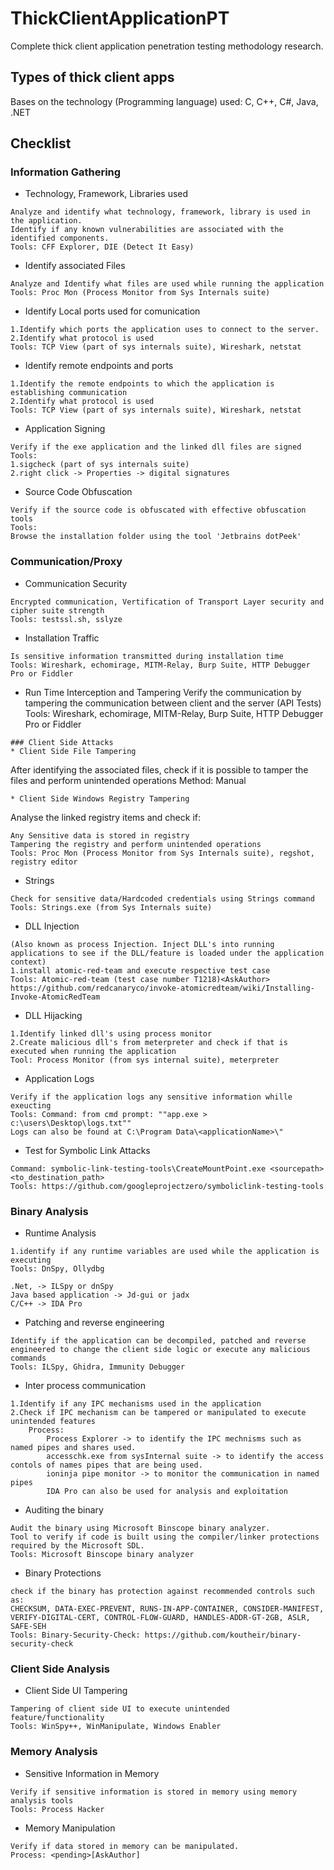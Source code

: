 # ThickClientApplicationPT
Complete thick client application penetration testing methodology research.
## Types of thick client apps
Bases on the technology (Programming language) used: C, C++, C#, Java, .NET
## Checklist
### Information Gathering
* Technology, Framework, Libraries used
```
Analyze and identify what technology, framework, library is used in the application.
Identify if any known vulnerabilities are associated with the identified components.
Tools: CFF Explorer, DIE (Detect It Easy)
```
* Identify associated Files
```
Analyze and Identify what files are used while running the application
Tools: Proc Mon (Process Monitor from Sys Internals suite)
```
* Identify Local ports used for comunication
```
1.Identify which ports the application uses to connect to the server.
2.Identify what protocol is used
Tools: TCP View (part of sys internals suite), Wireshark, netstat
```
* Identify remote endpoints and ports
```
1.Identify the remote endpoints to which the application is establishing communication
2.Identify what protocol is used
Tools: TCP View (part of sys internals suite), Wireshark, netstat
```
* Application Signing
```
Verify if the exe application and the linked dll files are signed
Tools:
1.sigcheck (part of sys internals suite)
2.right click -> Properties -> digital signatures
```
* Source Code Obfuscation
```
Verify if the source code is obfuscated with effective obfuscation tools
Tools:
Browse the installation folder using the tool 'Jetbrains dotPeek'
```
### Communication/Proxy
* Communication Security
```
Encrypted communication, Vertification of Transport Layer security and cipher suite strength
Tools: testssl.sh, sslyze
```
* Installation Traffic
```
Is sensitive information transmitted during installation time
Tools: Wireshark, echomirage, MITM-Relay, Burp Suite, HTTP Debugger Pro or Fiddler
```
* Run Time Interception and Tampering
Verify the communication by tampering the communication between client and the server (API Tests)
Tools: Wireshark, echomirage, MITM-Relay, Burp Suite, HTTP Debugger Pro or Fiddler
```    
### Client Side Attacks
* Client Side File Tampering
```
After identifying the associated files, check if it is possible to tamper the files and perform unintended operations
Method: Manual
```
* Client Side Windows Registry Tampering
```
Analyse the linked registry items and check if:
```
Any Sensitive data is stored in registry
Tampering the registry and perform unintended operations
Tools: Proc Mon (Process Monitor from Sys Internals suite), regshot, registry editor
```
* Strings
```
Check for sensitive data/Hardcoded credentials using Strings command
Tools: Strings.exe (from Sys Internals suite)
```
* DLL Injection
```
(Also known as process Injection. Inject DLL's into running applications to see if the DLL/feature is loaded under the application context)
1.install atomic-red-team and execute respective test case
Tools: Atomic-red-team (test case number T1218)<AskAuthor>
https://github.com/redcanaryco/invoke-atomicredteam/wiki/Installing-Invoke-AtomicRedTeam
```
* DLL Hijacking
```
1.Identify linked dll's using process monitor
2.Create malicious dll's from meterpreter and check if that is executed when running the application
Tool: Process Monitor (from sys internal suite), meterpreter
```
* Application Logs
```
Verify if the application logs any sensitive information whille exeucting
Tools: Command: from cmd prompt: ""app.exe > c:\users\Desktop\logs.txt""
Logs can also be found at C:\Program Data\<applicationName>\"
```
* Test for Symbolic Link Attacks
```
Command: symbolic-link-testing-tools\CreateMountPoint.exe <sourcepath> <to_destination_path>
Tools: https://github.com/googleprojectzero/symboliclink-testing-tools
```
### Binary Analysis
* Runtime Analysis
```
1.identify if any runtime variables are used while the application is executing
Tools: DnSpy, Ollydbg

.Net, -> ILSpy or dnSpy
Java based application -> Jd-gui or jadx
C/C++ -> IDA Pro
```
* Patching and reverse engineering
```
Identify if the application can be decompiled, patched and reverse engineered to change the client side logic or execute any malicious commands
Tools: ILSpy, Ghidra, Immunity Debugger
```
* Inter process communication
```
1.Identify if any IPC mechanisms used in the application
2.Check if IPC mechanism can be tampered or manipulated to execute unintended features
	Process:
		Process Explorer -> to identify the IPC mechnisms such as named pipes and shares used.
		accesschk.exe from sysInternal suite -> to identify the access contols of names pipes that are being used.
		ioninja pipe monitor -> to monitor the communication in named pipes
		IDA Pro can also be used for analysis and exploitation
```
* Auditing the binary
```
Audit the binary using Microsoft Binscope binary analyzer.
Tool to verify if code is built using the compiler/linker protections required by the Microsoft SDL.
Tools: Microsoft Binscope binary analyzer
```
* Binary Protections
```
check if the binary has protection against recommended controls such as:
CHECKSUM, DATA-EXEC-PREVENT, RUNS-IN-APP-CONTAINER, CONSIDER-MANIFEST, VERIFY-DIGITAL-CERT, CONTROL-FLOW-GUARD, HANDLES-ADDR-GT-2GB, ASLR, SAFE-SEH
Tools: Binary-Security-Check: https://github.com/koutheir/binary-security-check
```
### Client Side Analysis
* Client Side UI Tampering
```
Tampering of client side UI to execute unintended feature/functionality
Tools: WinSpy++, WinManipulate, Windows Enabler
```
### Memory Analysis
* Sensitive Information in Memory
```
Verify if sensitive information is stored in memory using memory analysis tools
Tools: Process Hacker
```
* Memory Manipulation
````
Verify if data stored in memory can be manipulated.
Process: <pending>[AskAuthor]
````
